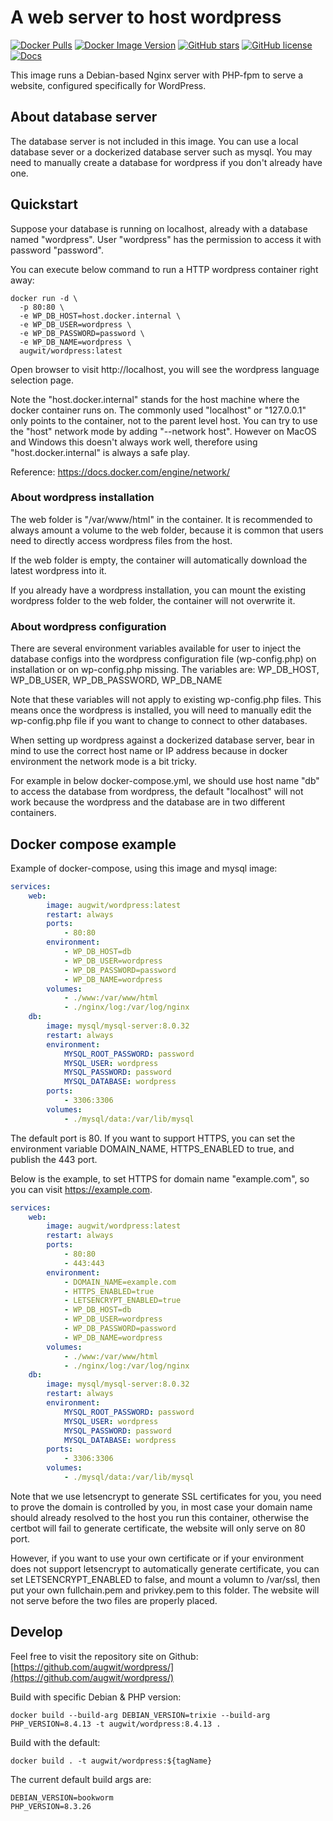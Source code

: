 # A web server to host wordpress
[![Docker Pulls](https://img.shields.io/docker/pulls/augwit/wordpress.svg)](https://hub.docker.com/r/augwit/wordpress)
[![Docker Image Version](https://img.shields.io/docker/v/augwit/wordpress?sort=semver)](https://hub.docker.com/r/augwit/wordpress/tags)
[![GitHub stars](https://img.shields.io/github/stars/augwit/wordpress.svg?style=social&label=Star)](https://github.com/augwit/wordpress)
[![GitHub license](https://img.shields.io/github/license/augwit/wordpress)](https://github.com/augwit/wordpress/blob/main/LICENSE)
[![Docs](https://img.shields.io/badge/docs-deepwiki.com-blue)](https://deepwiki.com/augwit/wordpress)


This image runs a Debian-based Nginx server with PHP-fpm to serve a website, configured specifically for WordPress.

## About database server
The database server is not included in this image. You can use a local database sever or a dockerized database server such as mysql. You may need to manually create a database for wordpress if you don't already have one.

## Quickstart

Suppose your database is running on localhost, already with a database named "wordpress". User "wordpress" has the permission to access it with password "password".

You can execute below command to run a HTTP wordpress container right away:

```shell
docker run -d \
  -p 80:80 \
  -e WP_DB_HOST=host.docker.internal \
  -e WP_DB_USER=wordpress \
  -e WP_DB_PASSWORD=password \
  -e WP_DB_NAME=wordpress \
  augwit/wordpress:latest
```

Open browser to visit http://localhost, you will see the wordpress language selection page.

Note the "host.docker.internal" stands for the host machine where the docker container runs on. The commonly used "localhost" or "127.0.0.1" only points to the container, not to the parent level host. You can try to use the "host" network mode by adding "--network host". However on MacOS and Windows this doesn't always work well, therefore using "host.docker.internal" is always a safe play.

Reference: https://docs.docker.com/engine/network/

### About wordpress installation

The web folder is "/var/www/html" in the container. It is recommended to always amount a volume to the web folder, because it is common that users need to directly access wordpress files from the host.

If the web folder is empty, the container will automatically download the latest wordpress into it.

If you already have a wordpress installation, you can mount the existing wordpress folder to the web folder, the container will not overwrite it.

### About wordpress configuration
There are several environment variables available for user to inject the database configs into the wordpress configuration file (wp-config.php) on installation or on wp-config.php missing. The variables are:  WP_DB_HOST, WP_DB_USER, WP_DB_PASSWORD, WP_DB_NAME

Note that these variables will not apply to existing wp-config.php files. This means once the wordpress is installed, you will need to manually edit the wp-config.php file if you want to change to connect to other databases.

When setting up wordpress against a dockerized database server, bear in mind to use the correct host name or IP address because in docker environment the network mode is a bit tricky.

For example in below docker-compose.yml, we should use host name "db" to access the database from wordpress, the default "localhost" will not work because the wordpress and the database are in two different containers.

## Docker compose example
Example of docker-compose, using this image and mysql image:

```yml
services:
    web:
        image: augwit/wordpress:latest
        restart: always
        ports:
            - 80:80
        environment:
            - WP_DB_HOST=db
            - WP_DB_USER=wordpress
            - WP_DB_PASSWORD=password
            - WP_DB_NAME=wordpress
        volumes:
            - ./www:/var/www/html
            - ./nginx/log:/var/log/nginx
    db:
        image: mysql/mysql-server:8.0.32
        restart: always
        environment:
            MYSQL_ROOT_PASSWORD: password
            MYSQL_USER: wordpress
            MYSQL_PASSWORD: password
            MYSQL_DATABASE: wordpress
        ports:
            - 3306:3306
        volumes:
            - ./mysql/data:/var/lib/mysql
```

The default port is 80. If you want to support HTTPS, you can set the environment variable DOMAIN_NAME, HTTPS_ENABLED to true, and publish the 443 port.

Below is the example, to set HTTPS for domain name "example.com", so you can visit https://example.com.

```yml
services:
    web:
        image: augwit/wordpress:latest
        restart: always
        ports:
            - 80:80
            - 443:443
        environment:
            - DOMAIN_NAME=example.com
            - HTTPS_ENABLED=true
            - LETSENCRYPT_ENABLED=true
            - WP_DB_HOST=db
            - WP_DB_USER=wordpress
            - WP_DB_PASSWORD=password
            - WP_DB_NAME=wordpress
        volumes:
            - ./www:/var/www/html
            - ./nginx/log:/var/log/nginx
    db:
        image: mysql/mysql-server:8.0.32
        restart: always
        environment:
            MYSQL_ROOT_PASSWORD: password
            MYSQL_USER: wordpress
            MYSQL_PASSWORD: password
            MYSQL_DATABASE: wordpress
        ports:
            - 3306:3306
        volumes:
            - ./mysql/data:/var/lib/mysql
```

Note that we use letsencrypt to generate SSL certificates for you, you need to prove the domain is controlled by you, in most case your domain name should already resolved to the host you run this container, otherwise the certbot will fail to generate certificate, the website will only serve on 80 port.

However, if you want to use your own certificate or if your environment does not support letsencrypt to automatically generate certificate, you can set LETSENCRYPT_ENABLED to false, and mount a volumn to /var/ssl, then put your own fullchain.pem and privkey.pem to this folder. The website will not serve before the two files are properly placed.

## Develop
Feel free to visit the repository site on Github: [https://github.com/augwit/wordpress/](https://github.com/augwit/wordpress/)

Build with specific Debian & PHP version:

```shell
docker build --build-arg DEBIAN_VERSION=trixie --build-arg PHP_VERSION=8.4.13 -t augwit/wordpress:8.4.13 .
```

Build with the default:

```shell
docker build . -t augwit/wordpress:${tagName}
```

The current default build args are:

```shell
DEBIAN_VERSION=bookworm
PHP_VERSION=8.3.26
```

